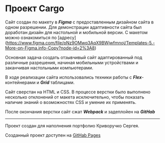 # Проект Cargo

Сайт создан по макету в **_Figma_** с предоставленным дизайном сайта в одном разрешении. Для демонстрации адаптивности сайта был доработан дизайн для настольной и мобильной версии.
С макетом можно ознакомиться по [адресу] (https://www.figma.com/file/pNz9OMwq3AqX9BWjwfmnoj/Templates-5.-More-on-Figma.info-Copy?node-id=2%3A8)

Основная задача создать отзывчивый сайт адаптированный под различные разрешения, начиная мобильными устройствами и заканчивая настольными компьютерами.

В ходе реализации сайта использовались техники работы с **_Flex_**-контейнерами и **_Grid_** таблицами.

Сайт сверстан на HTML и CSS. В процессе верстки было выполнено несколько отклонений от макета исключительно, чтобы показать наличие знаний о возможностях CSS и умение их применять.

После окончания верстки сайт сжат **_Webpack_** и задеплойен на **_GitHab_**

---

Проект создан для наполнения портфолио Криворучко Сергея.

Созданный проект доступен на [GitHab Pages](https://sergeyk2004.github.io/Cargo/)
